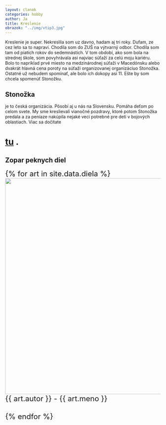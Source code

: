 ```yaml
---
layout: clanok
categories: hobby
author: Ja
title: Kreslenie
obrazok: "../img/vtip3.jpg"
---
```

<style type="text/css">
img {
width: 700px;
}
</style>

Kreslenie je super. Nekreslila som uz davno, hadam aj tri roky. Dufam, ze cez leto sa to napravi. Chodila som do ZUŠ na výtvarný odbor.
Chodila som tam od piatich rokov do sedemnástich. V tom období, ako som bola na strednej škole, som povyhrávala asi najviac súťaží za
celú moju kariéru. Bolo to napríklad prvé miesto na medzinárodnej súťaži v Macedónsku alebo dvakrát hlavná cena poroty na súťaži 
organizovanej organizáciuo Stonožka. Ostatné už nebudem spomínať, ale bolo ich dokopy asi 11. Ešte by som chcela spomenúť Stonožku.

## Stonožka
je to česká organizácia. Pôsobí aj u nás na Slovensku. Pomáha deťom po celom svete. My sme kreslievali vianočné pozdravy, ktoré potom
Stonožka predala a za peniaze nakúpila nejaké veci potrebné pre deti v bojových oblastiach. Viac sa dočítate 
# [tu](http://www.stonozka.org/home.html) .

## Zopar peknych diel

<div style="font-size: 24px">
{% for art in site.data.diela %}
    <img src="{{ art.odkaz | absolute_url }}"> <br />
	{{ art.autor }} - {{ art.meno }} <br /><br />
{% endfor %}
</div>

